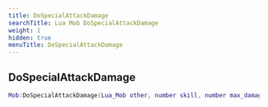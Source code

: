 ```yaml
---
title: DoSpecialAttackDamage
searchTitle: Lua Mob DoSpecialAttackDamage
weight: 1
hidden: true
menuTitle: DoSpecialAttackDamage
---
```

## DoSpecialAttackDamage
```lua
Mob:DoSpecialAttackDamage(Lua_Mob other, number skill, number max_damage, number min_damage, number hate_override, number reuse_time); -- void
```